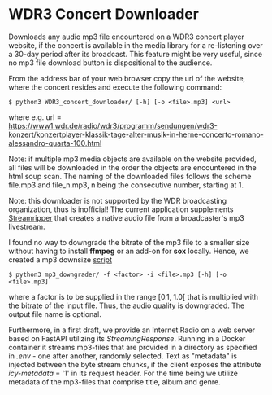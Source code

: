 # WDR3 Concert Downloader

Downloads any audio mp3 file encountered on a WDR3 concert player website, 
if the concert is available in the media library for a re-listening over a
30-day period after its broadcast. This feature might be very useful, since 
no mp3 file download button is dispositional to the audience.  

From the address bar of your web browser copy the url of the 
website, where the concert resides and execute the following command:

    $ python3 WDR3_concert_downloader/ [-h] [-o <file>.mp3] <url>

where e.g.
url = https://www1.wdr.de/radio/wdr3/programm/sendungen/wdr3-konzert/konzertplayer-klassik-tage-alter-musik-in-herne-concerto-romano-alessandro-quarta-100.html

Note: if multiple mp3 media objects are available on the website provided,
all files will be downloaded in the order the objects are 
encountered in the html soup scan. The naming of the downloaded files follows 
the scheme file.mp3 and file_n.mp3, n being the consecutive number, starting 
at 1.

Note: this downloader is not supported by the WDR broadcasting organization, 
thus is inofficial! The current application supplements 
[Streamripper](https://streamripper.sourceforge.net/) 
that creates a native audio file from a broadcaster's mp3 livestream.

I found no way to downgrade the bitrate of the mp3 file to a smaller 
size without having to install **ffmpeg** or an add-on for **sox** locally. 
Hence, we created a mp3 downsize 
[script](https://github.com/Tamburasca/WDR3_concert_downloader/blob/master/src/mp3_downgrade.py)

    $ python3 mp3_downgrader/ -f <factor> -i <file>.mp3 [-h] [-o <file>.mp3]

where a factor is to be supplied in the range [0.1, 1.0[ 
that is multiplied with the bitrate of the 
input file. Thus, the audio quality is downgraded. 
The output file name is optional.

Furthermore, in a first draft, we provide an Internet Radio on a 
web server based on FastAPI utilizing its *StreamingResponse*.
Running in a Docker container it streams mp3-files that are provided
in a directory as specified in *.env* - one after another, randomly selected.
Text as "metadata" is injected between the byte stream chunks, if the client
exposes the attribute *icy-metadata* = '1' in its request header.
For the time being we utilize metadata of the mp3-files that 
comprise title, album and genre.